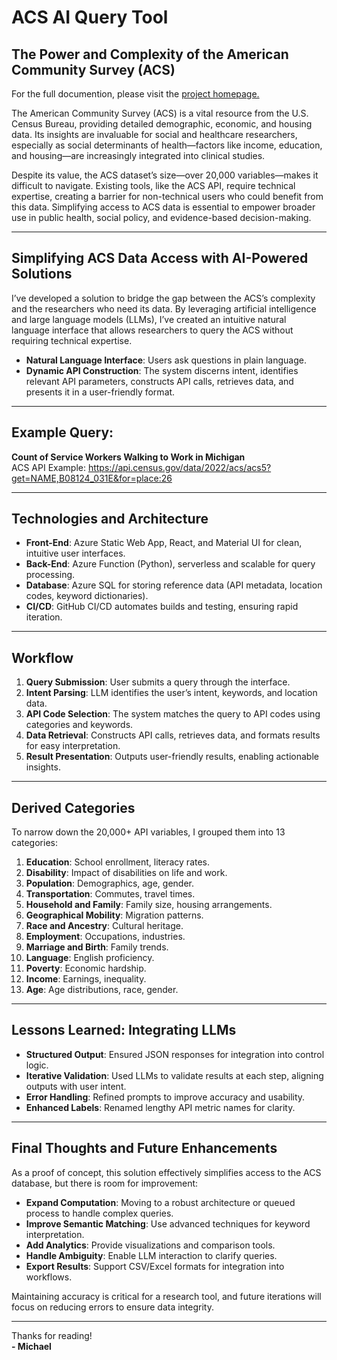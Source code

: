 # ACS AI Query Tool

## The Power and Complexity of the American Community Survey (ACS)

For the full documention, please visit the [project homepage.](https://michaelminzey.com/acs-query)

The American Community Survey (ACS) is a vital resource from the U.S. Census Bureau, providing detailed demographic, economic, and housing data. Its insights are invaluable for social and healthcare researchers, especially as social determinants of health—factors like income, education, and housing—are increasingly integrated into clinical studies.

Despite its value, the ACS dataset’s size—over 20,000 variables—makes it difficult to navigate. Existing tools, like the ACS API, require technical expertise, creating a barrier for non-technical users who could benefit from this data. Simplifying access to ACS data is essential to empower broader use in public health, social policy, and evidence-based decision-making.

---

## Simplifying ACS Data Access with AI-Powered Solutions

I’ve developed a solution to bridge the gap between the ACS’s complexity and the researchers who need its data. By leveraging artificial intelligence and large language models (LLMs), I’ve created an intuitive natural language interface that allows researchers to query the ACS without requiring technical expertise.

- **Natural Language Interface**: Users ask questions in plain language.
- **Dynamic API Construction**: The system discerns intent, identifies relevant API parameters, constructs API calls, retrieves data, and presents it in a user-friendly format.

---

## Example Query:

**Count of Service Workers Walking to Work in Michigan**  
ACS API Example: https://api.census.gov/data/2022/acs/acs5?get=NAME,B08124_031E&for=place:26

---

## Technologies and Architecture

- **Front-End**: Azure Static Web App, React, and Material UI for clean, intuitive user interfaces.
- **Back-End**: Azure Function (Python), serverless and scalable for query processing.
- **Database**: Azure SQL for storing reference data (API metadata, location codes, keyword dictionaries).
- **CI/CD**: GitHub CI/CD automates builds and testing, ensuring rapid iteration.

---

## Workflow

1. **Query Submission**: User submits a query through the interface.
2. **Intent Parsing**: LLM identifies the user’s intent, keywords, and location data.
3. **API Code Selection**: The system matches the query to API codes using categories and keywords.
4. **Data Retrieval**: Constructs API calls, retrieves data, and formats results for easy interpretation.
5. **Result Presentation**: Outputs user-friendly results, enabling actionable insights.

---

## Derived Categories

To narrow down the 20,000+ API variables, I grouped them into 13 categories:

1. **Education**: School enrollment, literacy rates.
2. **Disability**: Impact of disabilities on life and work.
3. **Population**: Demographics, age, gender.
4. **Transportation**: Commutes, travel times.
5. **Household and Family**: Family size, housing arrangements.
6. **Geographical Mobility**: Migration patterns.
7. **Race and Ancestry**: Cultural heritage.
8. **Employment**: Occupations, industries.
9. **Marriage and Birth**: Family trends.
10. **Language**: English proficiency.
11. **Poverty**: Economic hardship.
12. **Income**: Earnings, inequality.
13. **Age**: Age distributions, race, gender.

---

## Lessons Learned: Integrating LLMs

- **Structured Output**: Ensured JSON responses for integration into control logic.
- **Iterative Validation**: Used LLMs to validate results at each step, aligning outputs with user intent.
- **Error Handling**: Refined prompts to improve accuracy and usability.
- **Enhanced Labels**: Renamed lengthy API metric names for clarity.

---

## Final Thoughts and Future Enhancements

As a proof of concept, this solution effectively simplifies access to the ACS database, but there is room for improvement:

- **Expand Computation**: Moving to a robust architecture or queued process to handle complex queries.
- **Improve Semantic Matching**: Use advanced techniques for keyword interpretation.
- **Add Analytics**: Provide visualizations and comparison tools.
- **Handle Ambiguity**: Enable LLM interaction to clarify queries.
- **Export Results**: Support CSV/Excel formats for integration into workflows.

Maintaining accuracy is critical for a research tool, and future iterations will focus on reducing errors to ensure data integrity.

---

Thanks for reading!  
**- Michael**
